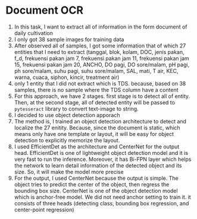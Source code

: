 # Document OCR
1. In this task, I want to extract all of information in the form document of daily cultivation
2. I only got 38 sample images for training data
3. After observed all of samples, I got some information that of which 27 entities that I need to extract (tanggal, blok, kolam, DOC, jenis pakan, f_d, frekuensi pakan jam 7, frekuensi pakan jam 11, frekuensi pakan jam 15, frekuensi pakan jam 20, ANCHO, DO pagi, DO sore/malam, pH pagi, ph sore/malam, suhu pagi, suhu sore/malam, SAL, mati, T air, KEC, warna, cuaca, siphon, kincir, treatment air)
4. only 1 entity that I did not extract which is TDS. because, based on 38 samples, there is no sample where the TDS column have a content
5. For this approach, we have 2 stages. first stage is to detect all of entity. Then, at the second stage, all of detected entity will be passed to `pytesseract` library to convert text-image to string. 
5. I decided to use object detection apporach
6. The method is, I trained an object detection architecture to detect and localize the 27 enitity. Because, since the document is static, which means only have one template or layout, it will be easy for object detection to explicitly memorize the layout. 
7. I used EfficientDet as the architecture and CenterNet for the output head. EfficientDet is one of lightweight object detection model and it is very fast to run the inference. Moreover, it has Bi-FPN layer which helps the network to learn detail information of the detected object and its size. So, it will make the model more precise
8. For the output, I used CenterNet because the output is simple. The object tries to predict the center of the object, then regress the bounding box size. CenterNet is one of the object detection model which is anchor-free model. We did not need anchor setting to train it. it consists of three heads (detecting class, bounding box regression, and center-point regression)